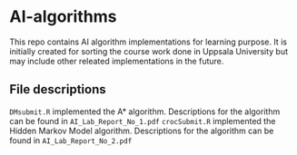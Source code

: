 # AI-algorithms
This repo contains AI algorithm implementations for learning purpose. It is initially created for sorting the course work done in Uppsala University but may include other releated implementations in the future.


## File descriptions
`DMsubmit.R` implemented the A* algorithm. Descriptions for the algorithm can be found in `AI_Lab_Report_No_1.pdf`
`crocSubmit.R` implemented the Hidden Markov Model algorithm. Descriptions for the algorithm can be found in `AI_Lab_Report_No_2.pdf`
